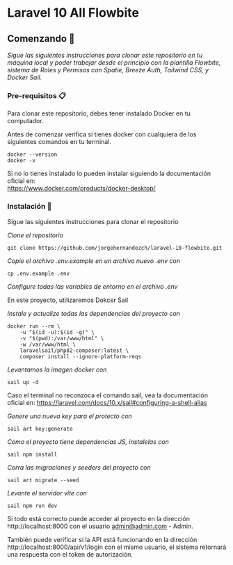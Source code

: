 # Laravel 10 All Flowbite

## Comenzando 🚀

_Sigue las siguientes instrucciones para clonar este repositorio en tu máquina local y poder trabajar desde el principio con la plantilla Flowbite, sistema de Roles y Permisos con Spatie, Breeze Auth, Tailwind CSS, y Docker Sail._

### Pre-requisitos 📋

Para clonar este repositorio, debes tener instalado Docker en tu computador.

Antes de comenzar verifica si tienes docker con cualquiera de los siguientes comandos en tu terminal.
```
docker --version 
docker -v
```
Si no lo tienes instalado lo pueden instalar siguiendo la documentación oficial en:  
https://www.docker.com/products/docker-desktop/

### Instalación 🔧

Sigue las siguientes instrucciones para clonar el repositorio

_Clone el repositorio_
```
git clone https://github.com/jorgehernandezch/laravel-10-flowbite.git
```
_Copie el archivo .env.example en un archivo nuevo .env con_
```
cp .env.example .env
```
_Configure todas las variables de entorno en el archivo .env_

En este proyecto, utilizaremos Dokcer Sail

_Instale y actualize todas las dependencias del proyecto con_
```
docker run --rm \
    -u "$(id -u):$(id -g)" \
    -v "$(pwd):/var/www/html" \
    -w /var/www/html \
    laravelsail/php82-composer:latest \
    composer install --ignore-platform-reqs
```

_Levantamos la imagen docker con_
```
sail up -d
```
Caso el terminal no reconzoca el comando sail, vea la documentación oficial en:
https://laravel.com/docs/10.x/sail#configuring-a-shell-alias

_Genere una nueva key para el protecto con_
```
sail art key:generate
```
_Como el proyecto tiene dependencias JS, instalelas con_
```
sail npm install
```
_Corra las migraciones y seeders del proyecto con_
```
sail art migrate --seed
```
_Levante el servidor vite con_
```
sail npm run dev
```

Si todo está correcto puede acceder al proyecto en la dirección http://localhost:8000 con el usuario admin@admin.com - Admin. 

También puede verificar si la API está funcionando en la dirección http://localhost:8000/api/v1/login con el mismo usuario, el sistema retornará una respuesta con el token de autorización.